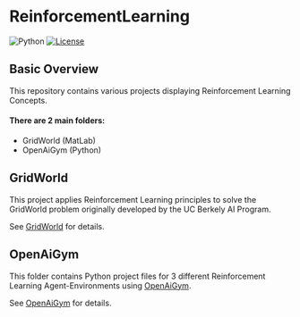 # ReinforcementLearning

![Python](https://img.shields.io/badge/python-v3.6+-blue.svg)
[![License](https://img.shields.io/badge/license-MIT-blue.svg)](https://opensource.org/licenses/MIT)

## Basic Overview

This repository contains various projects displaying Reinforcement Learning Concepts.

#### There are 2 main folders:
- GridWorld (MatLab)
- OpenAiGym (Python)

## GridWorld

This project applies Reinforcement Learning principles to solve the GridWorld problem originally developed by the UC Berkely AI Program.

See [GridWorld](https://github.com/jschultz299/ReinforcementLearning/tree/main/GridWorld) for details.

## OpenAiGym

This folder contains Python project files for 3 different Reinforcement Learning Agent-Environments using [OpenAiGym](https://gym.openai.com).

See [OpenAiGym](https://github.com/jschultz299/ReinforcementLearning/tree/main/OpenAiGym) for details.
